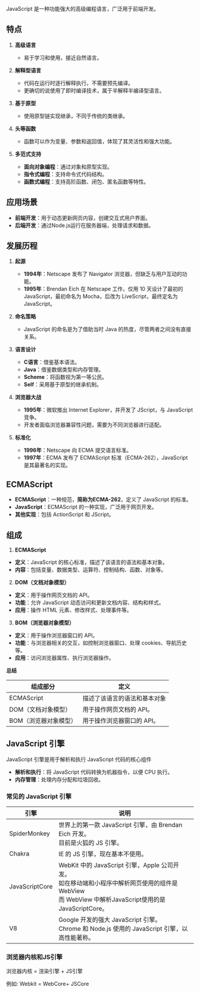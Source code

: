JavaScript 是一种功能强大的高级编程语言，广泛用于前端开发。



## 特点

1. **高级语言**
   - 易于学习和使用，接近自然语言。

2. **解释型语言**
   - 代码在运行时逐行解释执行，不需要预先编译。
   - 更确切的说使用了即时编译技术，属于半解释半编译型语言。

3. **基于原型**
   - 使用原型链实现继承，不同于传统的类继承。

4. **头等函数**
   - 函数可以作为变量、参数和返回值，体现了其灵活性和强大功能。

5. **多范式支持**
   - **面向对象编程**：通过对象和原型实现。
   - **指令式编程**：支持命令式代码结构。
   - **函数式编程**：支持高阶函数、闭包、匿名函数等特性。



## 应用场景

- **前端开发**：用于动态更新网页内容，创建交互式用户界面。
- **后端开发**：通过Node.js运行在服务器端，处理请求和数据。



## 发展历程

1. **起源**
   - **1994年**：Netscape 发布了 Navigator 浏览器，但缺乏与用户互动的功能。
   - **1995年**：Brendan Eich 在 Netscape 工作，仅用 10 天设计了最初的 JavaScript，最初命名为 Mocha，后改为 LiveScript，最终定名为 JavaScript。

2. **命名策略**
   - JavaScript 的命名是为了借助当时 Java 的热度，尽管两者之间没有直接关系。

3. **语言设计**
   - **C语言**：借鉴基本语法。
   - **Java**：借鉴数据类型和内存管理。
   - **Scheme**：将函数视为第一等公民。
   - **Self**：采用基于原型的继承机制。

4. **浏览器大战**
   - **1995年**：微软推出 Internet Explorer，并开发了 JScript，与 JavaScript 竞争。
   - 开发者面临浏览器兼容性问题，需要为不同浏览器进行适配。

5. **标准化**
   - **1996年**：Netscape 向 ECMA 提交语言标准。
   - **1997年**：ECMA 发布了 ECMAScript 标准（ECMA-262），JavaScript 是其最著名的实现。



## ECMAScript

- **ECMAScript**：一种规范，**简称为ECMA-262**，定义了 JavaScript 的标准。
- **JavaScript**：ECMAScript 的一种实现，广泛用于网页开发。
- **其他实现**：包括 ActionScript 和 JScript。



## 组成

1. **ECMAScript**

- **定义**：JavaScript 的核心标准，描述了该语言的语法和基本对象。
- **内容**：包括变量、数据类型、运算符、控制结构、函数、对象等。



2. **DOM（文档对象模型）**

- **定义**：用于操作网页文档的 API。
- **功能**：允许 JavaScript 动态访问和更新文档内容、结构和样式。
- **应用**：操作 HTML 元素、修改样式、处理事件等。



3. **BOM（浏览器对象模型）**

- **定义**：用于操作浏览器窗口的 API。
- **功能**：与浏览器相关的交互，如控制浏览器窗口、处理 cookies、导航历史等。
- **应用**：访问浏览器属性、执行浏览器操作。



**总结**

| 组成部分              | 定义                         |
| --------------------- | ---------------------------- |
| ECMAScript            | 描述了该语言的语法和基本对象 |
| DOM（文档对象模型）   | 用于操作网页文档的 API。     |
| BOM（浏览器对象模型） | 用于操作浏览器窗口的 API。   |



## JavaScript 引擎

JavaScript 引擎是用于解析和执行 JavaScript 代码的核心组件

- **解析和执行**：将 JavaScript 代码转换为机器指令，以便 CPU 执行。
- **内存管理**：处理内存分配和垃圾回收。



### 常见的 JavaScript 引擎

| 引擎           | 说明                                                         |
| -------------- | ------------------------------------------------------------ |
| SpiderMonkey   | 世界上的第一款 JavaScript 引擎，由 Brendan Eich 开发。<br />目前是火狐的 JS 引擎。 |
| Chakra         | IE 的 JS 引擎，现在基本不使用。                              |
| JavaScriptCore | WebKit 中的 JavaScript 引擎，Apple 公司开发。<br />如在移动端和小程序中解析网页使用的组件是 WebView <br />而 WebView 中解析JavaScript使用的是JavaScriptCore。 |
| V8             | Google 开发的强大 JavaScript 引擎。<br />Chrome 和 Node.js 使用的 JavaScript 引擎，以高性能著称。 |



### 浏览器内核和JS引擎

浏览器内核 = 渲染引擎 + JS引擎

例如: Webkit = WebCore+ JSCore
